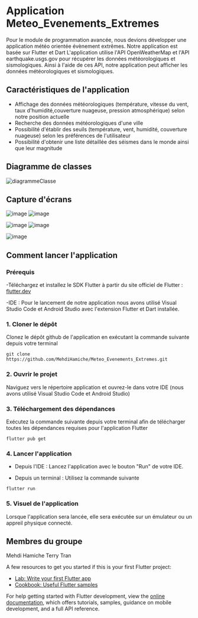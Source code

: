# Application Meteo_Evenements_Extremes
Pour le module de programmation avancée, nous devions développer une application météo orientée évènement extrêmes. Notre application est basée sur Flutter et Dart
L'application utilise l'API OpenWeatherMap et l'API earthquake.usgs.gov pour récupérer les données météorologiques et sismologiques.
Ainsi à l'aide de ces API, notre application peut afficher les données météorologiques et sismologiques.

## Caractéristiques de l'application
- Affichage des données météorologiques (température, vitesse du vent, taux d'humidité,couverture nuageuse, pression atmosphérique) selon notre position actuelle
- Recherche des données météorologiques d'une ville
- Possibilité d'établir des seuils (température, vent, humidité, couverture nuageuse) selon les préférences de l'utilisateur
- Possibilité d'obtenir une liste détaillée des séismes dans le monde ainsi que leur magnitude

## Diagramme de classes
![diagrammeClasse](https://github.com/MehdiHamiche/Meteo_Evenements_Extremes/assets/117445844/4e327637-a48d-4117-94fe-89a66ac6172c)


## Capture d'écrans

![image](https://github.com/MehdiHamiche/Meteo_Evenements_Extremes/assets/117445844/79d8552b-36a6-4925-a350-3073cd7062b1)   ![image](https://github.com/MehdiHamiche/Meteo_Evenements_Extremes/assets/117445844/06039b4a-29ee-4bc5-a741-64552e5966de)

![image](https://github.com/MehdiHamiche/Meteo_Evenements_Extremes/assets/117445844/a334fa64-c972-4caa-82f5-20c87176aff6)   ![image](https://github.com/MehdiHamiche/Meteo_Evenements_Extremes/assets/117445844/f2c554b5-4d57-45ba-ae34-89f2e3759b4f)

![image](https://github.com/MehdiHamiche/Meteo_Evenements_Extremes/assets/117445844/8f3ffd31-7644-4056-8ab8-03aa54a11aa4)


## Comment lancer l'application

### Prérequis 
-Téléchargez et installez le SDK Flutter à partir du site officiel de Flutter : [flutter.dev](https://docs.flutter.dev/get-started/install/windows/mobile?)

-IDE : Pour le lancement de notre application nous avons utilisé Visual Studio Code et Android Studio  avec l'extension Flutter et Dart installée.

### 1. Cloner le dépôt
Clonez le dépôt github de l'application en exécutant la commande suivante depuis votre terminal
```
git clone https://github.com/MehdiHamiche/Meteo_Evenements_Extremes.git
```

### 2. Ouvrir le projet
Naviguez vers le répertoire application et ouvrez-le dans votre IDE (nous avons utilisé Visual Studio Code et Android Studio)


### 3. Téléchargement des dépendances
Exécutez la commande suivante depuis votre terminal afin de télécharger toutes les dépendances requises pour l'application Flutter 
```
flutter pub get
```

### 4. Lancer l'application
 - Depuis l'IDE : Lancez l'application avec le bouton "Run" de votre IDE.

 - Depuis un terminal : Utilisez la commande suivante
```
flutter run
```

### 5. Visuel de l'application
Lorsque l'application sera lancée, elle sera exécutée sur un émulateur ou un appreil physique connecté.

## Membres du groupe
Mehdi Hamiche
Terry Tran




A few resources to get you started if this is your first Flutter project:

- [Lab: Write your first Flutter app](https://docs.flutter.dev/get-started/codelab)
- [Cookbook: Useful Flutter samples](https://docs.flutter.dev/cookbook)

For help getting started with Flutter development, view the
[online documentation](https://docs.flutter.dev/), which offers tutorials,
samples, guidance on mobile development, and a full API reference.
